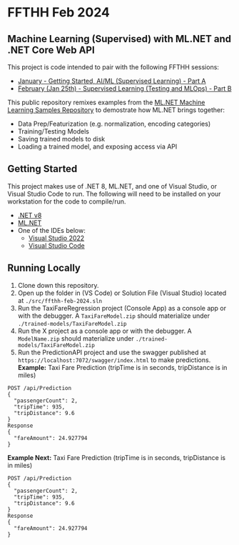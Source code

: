 # FFTHH Feb 2024
## Machine Learning (Supervised) with ML.NET and .NET Core Web API
This project is code intended to pair with the following FFTHH sessions:
* [January - Getting Started, AI/ML (Supervised Learning) - Part A](https://axianinc.atlassian.net/wiki/spaces/AXLND/pages/2845114386/January+-+Getting+Started+AI+ML+Supervised+Learning+-+Part+A)
* [February (Jan 25th) - Supervised Learning (Testing and MLOps) - Part B](https://axianinc.atlassian.net/wiki/spaces/AXLND/pages/2879848449/February+Jan+25th+-+Supervised+Learning+-+Part+B)

This public repository remixes examples from the [ML.NET Machine Learning Samples Repository](https://github.com/dotnet/machinelearning-samples/tree/main) to demostrate how ML.NET brings together:
* Data Prep/Featurization (e.g. normalization, encoding categories)
* Training/Testing Models
* Saving trained models to disk
* Loading a trained model, and exposing access via API

## Getting Started
This project makes use of .NET 8, ML.NET, and one of Visual Studio, or Visual Studio Code to run. The following will need to be installed on your workstation for the code to compile/run.

- [.NET v8](https://dotnet.microsoft.com/en-us/download/dotnet/8.0)
- [ML.NET](https://github.com/dotnet/docs/blob/main/docs/machine-learning/how-to-guides/install-ml-net-cli.md)
- One of the IDEs below:
    - [Visual Studio 2022](https://visualstudio.microsoft.com/vs/community/)
    - [Visual Studio Code](https://code.visualstudio.com/download)


## Running Locally
1. Clone down this repository.
1. Open up the folder in (VS Code) or Solution File (Visual Studio) located at `./src/ffthh-feb-2024.sln`
1. Run the TaxiFareRegression project (Console App) as a console app or with the debugger. A `TaxiFareModel.zip` should materialize under `./trained-models/TaxiFareModel.zip`
1. Run the X project as a console app or with the debugger. A `ModelName.zip` should materialize under `./trained-models/TaxiFareModel.zip`
1. Run the PredictionAPI project and use the swagger published at `https://localhost:7072/swagger/index.html` to make predictions.
__Example:__ Taxi Fare Prediction (tripTime is in seconds, tripDistance is in miles)
```
POST /api/Prediction
{
  "passengerCount": 2,
  "tripTime": 935,
  "tripDistance": 9.6
}
Response
{
  "fareAmount": 24.927794
}
```
__Example Next:__ Taxi Fare Prediction (tripTime is in seconds, tripDistance is in miles)
```
POST /api/Prediction
{
  "passengerCount": 2,
  "tripTime": 935,
  "tripDistance": 9.6
}
Response
{
  "fareAmount": 24.927794
}
```